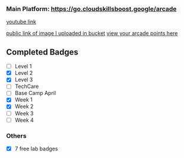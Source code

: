 ### Main Platform: https://go.cloudskillsboost.google/arcade
[youtube link](https://www.youtube.com/watch?v=pw01TPXOo3o)

[public link of image I uploaded in bucket](https://storage.googleapis.com/qwiklabs-gcp-01-4c01b5429a8d/kitten.png)
[view your arcade points here](https://arcadecalc.netlify.app/dashboard)

## Completed Badges
- [ ] Level 1
- [x] Level 2
- [x] Level 3
- [ ] TechCare
- [ ] Base Camp April
- [x] Week 1
- [x] Week 2
- [ ] Week 3
- [ ] Week 4

### Others
- [x] 7 free lab badges
